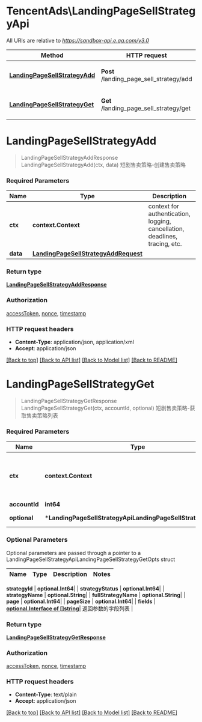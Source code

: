 # TencentAds\LandingPageSellStrategyApi

All URIs are relative to *https://sandbox-api.e.qq.com/v3.0*

Method | HTTP request | Description
------------- | ------------- | -------------
[**LandingPageSellStrategyAdd**](LandingPageSellStrategyApi.md#LandingPageSellStrategyAdd) | **Post** /landing_page_sell_strategy/add | 短剧售卖策略-创建售卖策略
[**LandingPageSellStrategyGet**](LandingPageSellStrategyApi.md#LandingPageSellStrategyGet) | **Get** /landing_page_sell_strategy/get | 短剧售卖策略-获取售卖策略列表


# **LandingPageSellStrategyAdd**
> LandingPageSellStrategyAddResponse LandingPageSellStrategyAdd(ctx, data)
短剧售卖策略-创建售卖策略

### Required Parameters

Name | Type | Description  | Notes
------------- | ------------- | ------------- | -------------
 **ctx** | **context.Context** | context for authentication, logging, cancellation, deadlines, tracing, etc.
  **data** | [**LandingPageSellStrategyAddRequest**](LandingPageSellStrategyAddRequest.md)|  | 

### Return type

[**LandingPageSellStrategyAddResponse**](LandingPageSellStrategyAddResponse.md)

### Authorization

[accessToken](../README.md#accessToken), [nonce](../README.md#nonce), [timestamp](../README.md#timestamp)

### HTTP request headers

 - **Content-Type**: application/json, application/xml
 - **Accept**: application/json

[[Back to top]](#) [[Back to API list]](../README.md#documentation-for-api-endpoints) [[Back to Model list]](../README.md#documentation-for-models) [[Back to README]](../README.md)

# **LandingPageSellStrategyGet**
> LandingPageSellStrategyGetResponse LandingPageSellStrategyGet(ctx, accountId, optional)
短剧售卖策略-获取售卖策略列表

### Required Parameters

Name | Type | Description  | Notes
------------- | ------------- | ------------- | -------------
 **ctx** | **context.Context** | context for authentication, logging, cancellation, deadlines, tracing, etc.
  **accountId** | **int64**|  | 
 **optional** | ***LandingPageSellStrategyApiLandingPageSellStrategyGetOpts** | optional parameters | nil if no parameters

### Optional Parameters
Optional parameters are passed through a pointer to a LandingPageSellStrategyApiLandingPageSellStrategyGetOpts struct

Name | Type | Description  | Notes
------------- | ------------- | ------------- | -------------

 **strategyId** | **optional.Int64**|  | 
 **strategyStatus** | **optional.Int64**|  | 
 **strategyName** | **optional.String**|  | 
 **fullStrategyName** | **optional.String**|  | 
 **page** | **optional.Int64**|  | 
 **pageSize** | **optional.Int64**|  | 
 **fields** | [**optional.Interface of []string**](string.md)| 返回参数的字段列表 | 

### Return type

[**LandingPageSellStrategyGetResponse**](LandingPageSellStrategyGetResponse.md)

### Authorization

[accessToken](../README.md#accessToken), [nonce](../README.md#nonce), [timestamp](../README.md#timestamp)

### HTTP request headers

 - **Content-Type**: text/plain
 - **Accept**: application/json

[[Back to top]](#) [[Back to API list]](../README.md#documentation-for-api-endpoints) [[Back to Model list]](../README.md#documentation-for-models) [[Back to README]](../README.md)

